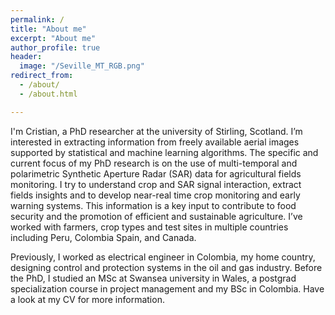 ```yaml
---
permalink: /
title: "About me"
excerpt: "About me"
author_profile: true
header:
  image: "/Seville_MT_RGB.png"
redirect_from: 
  - /about/
  - /about.html

---
```


I'm Cristian, a PhD researcher at the university of Stirling, Scotland. I’m interested in extracting information from freely available aerial images supported by statistical and machine learning algorithms. The specific and current focus of my PhD research is on the use of multi-temporal and polarimetric Synthetic Aperture Radar (SAR) data for agricultural fields monitoring. I try to understand crop and SAR signal interaction, extract fields insights and to develop near-real time crop monitoring and early warning systems. This information is a key input to contribute to food security and the promotion of efficient and sustainable agriculture. I’ve worked with farmers, crop types and test sites in multiple countries including Peru, Colombia Spain, and Canada. 

Previously, I worked as electrical engineer in Colombia, my home country, designing control and protection systems in the oil and gas industry. Before the PhD, I studied an MSc at Swansea university in Wales, a postgrad specialization course in project management and my BSc in Colombia. Have a look at my CV for more information. 
